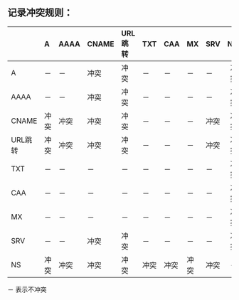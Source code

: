 ## **记录冲突规则：**

   　| A    | AAAA | CNAME | URL跳转 | TXT  | CAA  | MX   | SRV  | NS   
   :------- | :-------- | :-------- | :-------- | :-------- | :-------- | :-------- | :-------- | :-------- | --------: 
   A       | －    | －    | 冲突  | 冲突    | －    | －    | －    | －    | 冲突 
   AAAA    | －    | －    | 冲突  | 冲突    | －    | －    | －    | －    | 冲突 
   CNAME   | 冲突 | 冲突 | 冲突  | 冲突    | －    | －    | －    | 冲突 | 冲突 
   URL跳转 | 冲突 | 冲突 | 冲突  | 冲突    | －    | －    | －    | 冲突 | 冲突 
   TXT     | －    | －    | －     | －       | －    | －    | －    | －    | 冲突 
   CAA     | －    | －    | －     | －       | －    | －    | －    | －    | 冲突
   MX      | －    | －    | －     | －       | －    | －    | －    | －    | 冲突 
   SRV     | －    | －    | 冲突  | 冲突    | －    | －    | －    | －    | 冲突 
   NS      | 冲突 | 冲突 | 冲突  | 冲突    | 冲突 | 冲突 | 冲突 | 冲突 | －    

  － 表示不冲突
